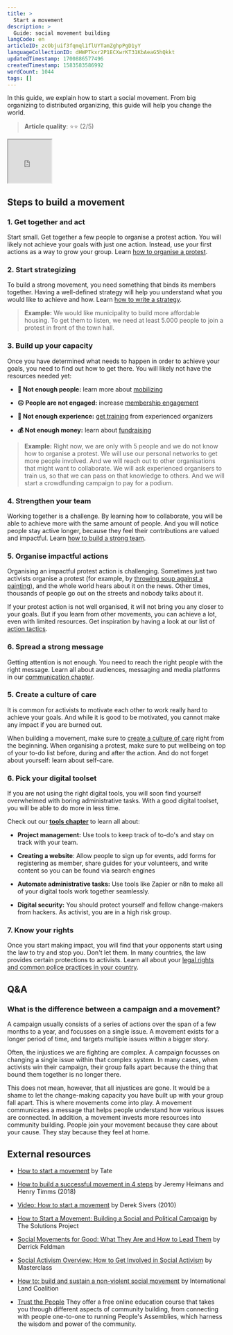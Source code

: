 ```yaml
---
title: >
  Start a movement
description: >
  Guide: social movement building
langCode: en
articleID: zcObjuif3fqmql1flUYTamZghpPgD1yY
languageCollectionID: dHWPTkxr2P1ECXwrKT31KbAeaG5hQkkt
updatedTimestamp: 1700886577496
createdTimestamp: 1583583586992
wordCount: 1044
tags: []
---
```


In this guide, we explain how to start a social movement. From big organizing to distributed organizing, this guide will help you change the world.

> **Article quality**: ⭐️⭐️ (2/5)

<div data-youtube-video=""><iframe width="100" height="100" allowfullscreen="true" src="https://www.youtube-nocookie.com/embed/BVYbxOAy4kQ" start="0"></iframe></div>

## Steps to build a movement

### 1\. Get together and act

Start small. Get together a few people to organise a protest action. You will likely not achieve your goals with just one action. Instead, use your first actions as a way to grow your group. Learn [how to organise a protest](/organising/protest).

### 2\. Start strategizing

To build a strong movement, you need something that binds its members together. Having a well-defined strategy will help you understand what you would like to achieve and how. Learn [how to write a strategy](/strategy).

> **Example:** We would like municipality to build more affordable housing. To get them to listen, we need at least 5.000 people to join a protest in front of the town hall.

### 3\. Build up your capacity

Once you have determined what needs to happen in order to achieve your goals, you need to find out how to get there. You will likely not have the resources needed yet:

-   **🌊 Not enough people:** learn more about [mobilizing](/organising/mobilising)
    
-   **😐 People are not engaged:** increase [membership engagement](/organising/engagement)
    
-   **💪 Not enough experience:** [get training](/trainings) from experienced organizers
    
-   **💰 Not enough money:** learn about [fundraising](/organising/fundraising)
    

> **Example:** Right now, we are only with 5 people and we do not know how to organise a protest. We will use our personal networks to get more people involved. And we will reach out to other organisations that might want to collaborate. We will ask experienced organisers to train us, so that we can pass on that knowledge to others. And we will start a crowdfunding campaign to pay for a podium.

### 4\. Strengthen your team

Working together is a challenge. By learning how to collaborate, you will be able to achieve more with the same amount of people. And you will notice people stay active longer, because they feel their contributions are valued and impactful. Learn [how to build a strong team](/organising#team-building).

### 5\. Organise impactful actions

Organising an impactful protest action is challenging. Sometimes just two activists organise a protest (for example, by [throwing soup against a painting](https://www.theguardian.com/environment/2022/oct/14/just-stop-oil-activists-throw-soup-at-van-goghs-sunflowers?utm_source=activisthandbook.org)), and the whole world hears about it on the news. Other times, thousands of people go out on the streets and nobody talks about it.

If your protest action is not well organised, it will not bring you any closer to your goals. But if you learn from other movements, you can achieve a lot, even with limited resources. Get inspiration by having a look at our list of [action tactics](/tactics).

### 6\. Spread a strong message

Getting attention is not enough. You need to reach the right people with the right message. Learn all about audiences, messaging and media platforms in our [communication chapter](/communication).

### **5\. Create a culture of care**

It is common for activists to motivate each other to work really hard to achieve your goals. And while it is good to be motivated, you cannot make any impact if you are burned out.

When building a movement, make sure to [create a culture of care](/wellbeing) right from the beginning. When organising a protest, make sure to put wellbeing on top of your to-do list before, during and after the action. And do not forget about yourself: learn about self-care.

### **6\. Pick your digital toolset**

If you are not using the right digital tools, you will soon find yourself overwhelmed with boring administrative tasks. With a good digital toolset, you will be able to do more in less time.

Check out our [**tools chapter**](https://activisthandbook.org/tools) to learn all about:

-   **Project management:** Use tools to keep track of to-do's and stay on track with your team.
    
-   **Creating a website**: Allow people to sign up for events, add forms for registering as member, share guides for your volunteers, and write content so you can be found via search engines
    
-   **Automate administrative tasks:** Use tools like Zapier or n8n to make all of your digital tools work together seamlessly.
    
-   **Digital security:** You should protect yourself and fellow change-makers from hackers. As activist, you are in a high risk group.
    

### **7\. Know your rights**

Once you start making impact, you will find that your opponents start using the law to try and stop you. Don't let them. In many countries, the law provides certain protections to activists. Learn all about your [legal rights and common police practices in your country](/rights).

<action-smart-small></action-smart-small>

## Q&A

### What is the difference between a campaign and a movement?

A campaign usually consists of a series of actions over the span of a few months to a year, and focusses on a single issue. A movement exists for a longer period of time, and targets multiple issues within a bigger story.

Often, the injustices we are fighting are complex. A campaign focusses on changing a single issue within that complex system. In many cases, when activists win their campaign, their group falls apart because the thing that bound them together is no longer there.

This does not mean, however, that all injustices are gone. It would be a shame to let the change-making capacity you have built up with your group fall apart. This is where movements come into play. A movement communicates a message that helps people understand how various issues are connected. In addition, a movement invests more resources into community building. People join your movement because they care about your cause. They stay because they feel at home.

## External resources

-   [How to start a movement](https://www.tate.org.uk/art/how-to-start-a-movement?utm_source=activisthandbook.org) by Tate
    
-   [How to build a successful movement in 4 steps](https://ideas.ted.com/how-to-build-a-successful-movement-in-4-steps/?utm_source=activisthandbook.org) by Jeremy Heimans and Henry Timms (2018)
    
-   [Video: How to start a movement](https://www.ted.com/talks/derek_sivers_how_to_start_a_movement/?utm_source=activisthandbook.org) by Derek Sivers (2010)
    
-   [How to Start a Movement: Building a Social and Political Campaign](https://thesolutionsproject.org/info/how-to-start-a-movement-building-a-social-and-political-campaign/?utm_source=activisthandbook.org) by The Solutions Project
    
-   [Social Movements for Good: What They Are and How to Lead Them](https://www.philanthropy-impact.org/expert-opinion/social-movements-good-what-they-are-and-how-lead-them?utm_source=activisthandbook.org) by Derrick Feldman
    
-   [Social Activism Overview: How to Get Involved in Social Activism](https://www.masterclass.com/articles/social-activism?utm_source=activisthandbook.org) by Masterclass
    
-   [How to: build and sustain a non-violent social movement](https://learn.landcoalition.org/en/manuals-toolkits/how-build-and-sustain-non-violent-social-movement/?utm_source=activisthandbook.org) by International Land Coalition
    
-   [Trust the People](https://www.trustthepeople.earth/?utm_source=activisthandbook.org) They offer a free online education course that takes you through different aspects of community building, from connecting with people one-to-one to running People's Assemblies, which harness the wisdom and power of the community.